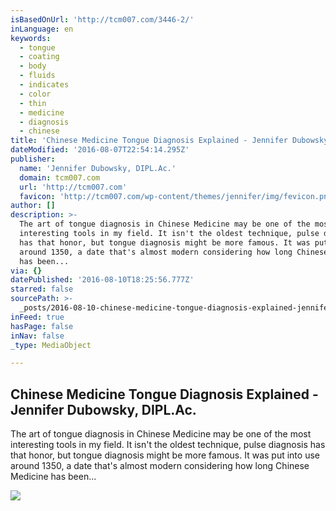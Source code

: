 ```yaml
---
isBasedOnUrl: 'http://tcm007.com/3446-2/'
inLanguage: en
keywords:
  - tongue
  - coating
  - body
  - fluids
  - indicates
  - color
  - thin
  - medicine
  - diagnosis
  - chinese
title: 'Chinese Medicine Tongue Diagnosis Explained - Jennifer Dubowsky, DIPL.Ac.'
dateModified: '2016-08-07T22:54:14.295Z'
publisher:
  name: 'Jennifer Dubowsky, DIPL.Ac.'
  domain: tcm007.com
  url: 'http://tcm007.com'
  favicon: 'http://tcm007.com/wp-content/themes/jennifer/img/fevicon.png'
author: []
description: >-
  The art of tongue diagnosis in Chinese Medicine may be one of the most
  interesting tools in my field. It isn't the oldest technique, pulse diagnosis
  has that honor, but tongue diagnosis might be more famous. It was put into use
  around 1350, a date that's almost modern considering how long Chinese Medicine
  has been...
via: {}
datePublished: '2016-08-10T18:25:56.777Z'
starred: false
sourcePath: >-
  _posts/2016-08-10-chinese-medicine-tongue-diagnosis-explained-jennifer-dubow.md
inFeed: true
hasPage: false
inNav: false
_type: MediaObject

---
```

<article style=""><h1>Chinese Medicine Tongue Diagnosis Explained - Jennifer Dubowsky, DIPL.Ac.</h1><p>The art of tongue diagnosis in Chinese Medicine may be one of the most interesting tools in my field. It isn't the oldest technique, pulse diagnosis has that honor, but tongue diagnosis might be more famous. It was put into use around 1350, a date that's almost modern considering how long Chinese Medicine has been...</p><img src="http://tcm007.com/wp-content/uploads/2009/04/dreamstimefree_405356child-tongue.jpg" /></article>